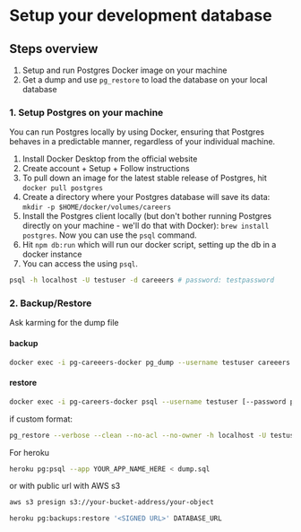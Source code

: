# Setup your development database

## Steps overview

1. Setup and run Postgres Docker image on your machine
1. Get a dump and use `pg_restore` to load the database on your local database

### 1. Setup Postgres on your machine

You can run Postgres locally by using Docker, ensuring that Postgres
behaves in a predictable manner, regardless of your individual machine.

1. Install Docker Desktop from the official website
1. Create account + Setup + Follow instructions
1. To pull down an image for the latest stable release of Postgres, hit `docker pull postgres`
1. Create a directory where your Postgres database will save its data: `mkdir -p $HOME/docker/volumes/careers`
1. Install the Postgres client locally (but don't bother running Postgres directly on your machine - we'll do that with Docker): `brew install postgres`. Now you can use the `psql` command.
1. Hit `npm db:run` which will run our docker script, setting up the db in a docker instance
1. You can access the using `psql`.

```bash
psql -h localhost -U testuser -d careeers # password: testpassword
```

### 2. Backup/Restore

Ask karming for the dump file

<!-- https://davejansen.com/how-to-dump-and-restore-a-postgresql-database-from-a-docker-container/ -->

#### backup

```bash
docker exec -i pg-careeers-docker pg_dump --username testuser careeers > /desired/path/on/your/machine/dump.sql
```

#### restore

```bash
docker exec -i pg-careers-docker psql --username testuser [--password pg_password] careeers < /path/on/your/machine/dump.sql
```

if custom format:

```bash
pg_restore --verbose --clean --no-acl --no-owner -h localhost -U testuser -d careeers ./dump.sql
```

For heroku

```bash
heroku pg:psql --app YOUR_APP_NAME_HERE < dump.sql
```

<!-- https://devcenter.heroku.com/articles/heroku-postgres-import-export -->

or with public url with AWS s3

```bash
aws s3 presign s3://your-bucket-address/your-object
```

```bash
heroku pg:backups:restore '<SIGNED URL>' DATABASE_URL
```
